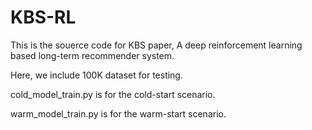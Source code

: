 # KBS-RL

This is the souerce code for KBS paper, A deep reinforcement learning based long-term recommender system.

Here, we include 100K dataset for testing.

cold_model_train.py is for the cold-start scenario.

warm_model_train.py is for the warm-start scenario.
